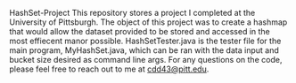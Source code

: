 HashSet-Project
This repository stores a project I completed at the University of Pittsburgh. The object of this project was to create a hashmap that would allow the dataset provided to be stored and accessed in the most effiecent manor possible. HashSetTester.java is the tester file for the main program, MyHashSet.java, which can be ran with the data input and bucket size desired as command line args. For any questions on the code, please feel free to reach out to me at cdd43@pitt.edu.

